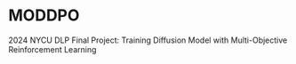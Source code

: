 # MODDPO
2024 NYCU DLP Final Project: Training Diffusion Model with Multi-Objective Reinforcement Learning
